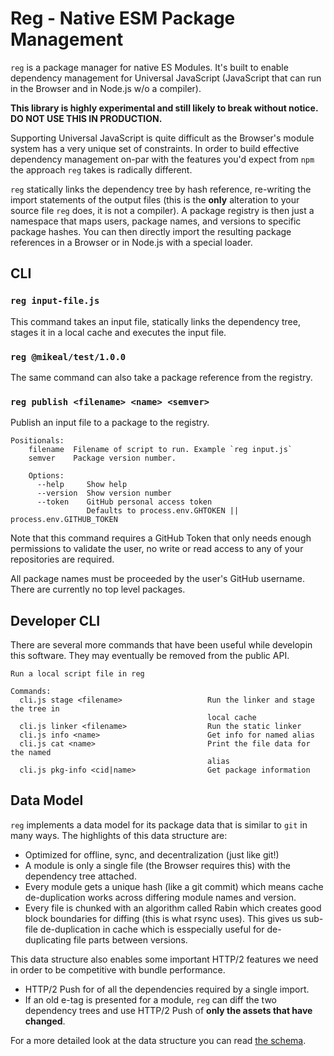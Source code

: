 # Reg - Native ESM Package Management

`reg` is a package manager for native ES Modules. It's
built to enable dependency management for Universal JavaScript
(JavaScript that can run in the Browser and in Node.js w/o a compiler).

**This library is highly experimental and still likely to break without
notice. DO NOT USE THIS IN PRODUCTION.**

Supporting Universal JavaScript is quite difficult as the Browser's
module system has a very unique set of constraints. In order to build
effective dependency management on-par with the features you'd expect
from `npm` the approach `reg` takes is radically different.

`reg` statically links the dependency tree by hash reference, re-writing
the import statements of the output files (this is the **only** alteration to
your source file `reg` does, it is not a compiler). A package registry
is then just a namespace that maps users, package names, and versions to
specific package hashes. You can then directly import the resulting package
references in a Browser or in Node.js with a special loader.

## CLI

### `reg input-file.js`

This command takes an input file, statically links the dependency tree,
stages it in a local cache and executes the input file.

### `reg @mikeal/test/1.0.0`

The same command can also take a package reference from the registry.

### `reg publish <filename> <name> <semver>`

Publish an input file to a package to the registry.

```
Positionals:
    filename  Filename of script to run. Example `reg input.js`
    semver    Package version number.

    Options:
      --help     Show help
      --version  Show version number
      --token    GitHub personal access token
                 Defaults to process.env.GHTOKEN || process.env.GITHUB_TOKEN
```

Note that this command requires a GitHub Token that only needs enough permissions
to validate the user, no write or read access to any of your repositories are
required.

All package names must be proceeded by the user's GitHub username. There are currently
no top level packages.

## Developer CLI

There are several more commands that have been useful while developin this
software. They may eventually be removed from the public API.

```
Run a local script file in reg

Commands:
  cli.js stage <filename>                   Run the linker and stage the tree in
                                            local cache
  cli.js linker <filename>                  Run the static linker
  cli.js info <name>                        Get info for named alias
  cli.js cat <name>                         Print the file data for the named
                                            alias
  cli.js pkg-info <cid|name>                Get package information
```

## Data Model

`reg` implements a data model for its package data that is similar to
`git` in many ways. The highlights of this data structure are:

* Optimized for offline, sync, and decentralization (just like git!)
* A module is only a single file (the Browser requires this) with the
dependency tree attached.
* Every module gets a unique hash (like a git commit) which means
cache de-duplication works across differing module names and version.
* Every file is chunked with an algorithm called Rabin which creates
good block boundaries for diffing (this is what rsync uses). This
gives us sub-file de-duplication in cache which is esspecially
useful for de-duplicating file parts between versions.

This data structure also enables some important HTTP/2 features
we need in order to be competitive with bundle performance.

* HTTP/2 Push for of all the dependencies required by a single import.
* If an old e-tag is presented for a module, `reg` can diff the two
dependency trees and use HTTP/2 Push of **only the assets that have
changed**.

For a more detailed look at the data structure you can read 
[the schema](./Schema.md).
